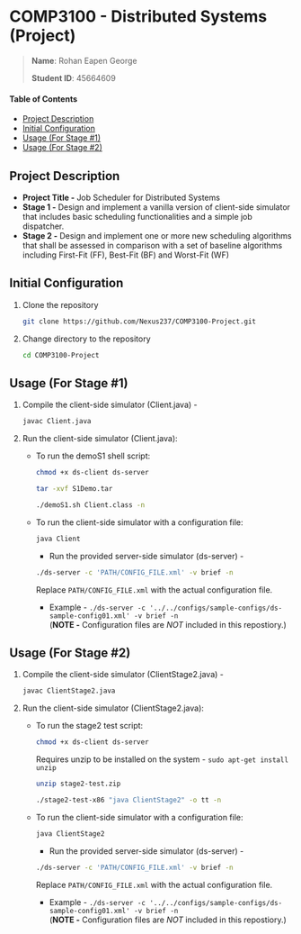 # COMP3100 - Distributed Systems (Project)
> **Name**: Rohan Eapen George
>
> **Student ID**: 45664609

#### Table of Contents 
- [Project Description](#project-description)
- [Initial Configuration](#initial-configuration)
- [Usage (For Stage #1)](#stage1)
- [Usage (For Stage #2)](#stage2)


## Project Description

* **Project Title -** Job Scheduler for Distributed Systems
* **Stage 1 -**  Design and implement a vanilla version of client-side simulator that includes basic scheduling functionalities and a simple job dispatcher.
* **Stage 2 -** Design and implement one or more new scheduling algorithms that shall be assessed in comparison with a set of baseline algorithms including First-Fit (FF), Best-Fit (BF) and Worst-Fit (WF)

## Initial Configuration
<div id="configuration"></div>

1. Clone the repository

   ```sh
   git clone https://github.com/Nexus237/COMP3100-Project.git
   ```
2. Change directory to the repository
   ```sh
   cd COMP3100-Project
   ```

## Usage (For Stage #1)
<div id="stage1"></div>

1. Compile the client-side simulator (Client.java) - 

   ```sh
   javac Client.java
   ```
2. Run the client-side simulator (Client.java):
   - To run the demoS1 shell script:

      ```sh
      chmod +x ds-client ds-server
      ```
      ```sh
      tar -xvf S1Demo.tar
      ```
      ```sh
      ./demoS1.sh Client.class -n
      ```
       
    - To run the client-side simulator with a configuration file:

      ```sh
      java Client
      ```
        * Run the provided server-side simulator (ds-server) - 

         ```sh
         ./ds-server -c 'PATH/CONFIG_FILE.xml' -v brief -n
         ```
         Replace `PATH/CONFIG_FILE.xml` with the actual configuration file.
        * Example - `./ds-server -c '../../configs/sample-configs/ds-sample-config01.xml' -v brief -n`
        <br /> (**NOTE -** Configuration files are *NOT* included in this repostiory.)

## Usage (For Stage #2)
<div id="stage2"></div>

1. Compile the client-side simulator (ClientStage2.java) - 

   ```sh
   javac ClientStage2.java
   ```
2. Run the client-side simulator (ClientStage2.java):
   - To run the stage2 test script:

      ```sh
      chmod +x ds-client ds-server
      ```
      Requires unzip to be installed on the system - `sudo apt-get install unzip`
      ```sh
      unzip stage2-test.zip
      ```
      ```sh
      ./stage2-test-x86 "java ClientStage2" -o tt -n
      ```
       
    - To run the client-side simulator with a configuration file:

      ```sh
      java ClientStage2
      ```
        * Run the provided server-side simulator (ds-server) -  

         ```sh
         ./ds-server -c 'PATH/CONFIG_FILE.xml' -v brief -n
         ```
         Replace `PATH/CONFIG_FILE.xml` with the actual configuration file.
        * Example - `./ds-server -c '../../configs/sample-configs/ds-sample-config01.xml' -v brief -n`
        <br /> (**NOTE -** Configuration files are *NOT* included in this repostiory.)
